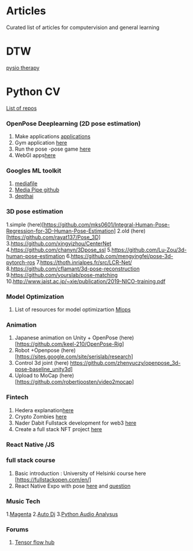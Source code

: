 # Articles
Curated list of articles  for computervision and general learning 

# DTW 
[pysio therapy](https://medium.com/@_samkitjain/physio-pose-a-virtual-physiotherapy-assistant-7d1c17db3159)

# Python CV 
[List of repos](https://pythonrepo.com/tag/animal-pose-estimation_3)

### OpenPose Deeplearning (2D pose estimation)
1. Make applications [applications](https://medium.com/@sduxbury/how-you-can-build-practical-applications-by-quantifying-observations-from-video-e266b945eea0)
2. Gym application [here](https://github.com/Shaun-Fernandes/AI-Gym-Trainer)
3. Run the pose -pose game [here](https://github.com/ortegatron/twisterpose)
4. WebGl apps[here](https://github.com/terryky/tfjs_webgl_app)

### Googles ML toolkit 
1. [mediafile](https://google.github.io/mediapipe/solutions/pose_classification.html)
2. [Media Pipe github](https://github.com/google/mediapipe)
3. [depthai](https://github.com/geaxgx/depthai_blazepose)


### 3D pose estimation 
1.simple (here)[https://github.com/mks0601/Integral-Human-Pose-Regression-for-3D-Human-Pose-Estimation]
2.old (here)[https://github.com/rayat137/Pose_3D]
3.https://github.com/xingyizhou/CenterNet
4.https://github.com/chanyn/3Dpose_ssl
5.https://github.com/Lu-Zou/3d-human-pose-estimation
6.https://github.com/mengyingfei/pose-3d-pytorch-ros
7.https://thoth.inrialpes.fr/src/LCR-Net/
8.https://github.com/cflamant/3d-pose-reconstruction
9.https://github.com/yourslab/pose-matching
10.http://www.jaist.ac.jp/~xie/publication/2019-NICO-training.pdf

### Model Optimization 
1. List of resources for model optimizartion [Mlops](https://github.com/rishabhk108/AdvancedOptML)

### Animation 
1. Japanese animation on Unity + OpenPose (here) [https://github.com/keel-210/OpenPose-Rig]
2. Robot +Openpose (here)[https://sites.google.com/site/serislab/research]
3. Control 3d joint (here) https://github.com/zhenyuczy/openpose_3d-pose-baseline_unity3d]
4. Upload to MoCap (here) [https://github.com/robertjoosten/video2mocap]

### Fintech 
1. Hedera explanation[here](hedera.com)
2. Crypto Zombies [here](https://cryptozombies.io/)
3. Nader Dabit Fullstack development for web3 [here](https://www.youtube.com/watch?v=a0osIaAOFSE&ab_channel=NaderDabit)
4. Create a full stack NFT project [here](https://www.youtube.com/watch?v=a0osIaAOFSE&ab_channel=NaderDabit) 

### React Native /JS 

### full stack course 
1. Basic introduction : University of Helsinki course here [https://fullstackopen.com/en/]
2. React Native Expo with pose [here](https://github.com/tensorflow/tfjs-examples/blob/master/react-native/pose-detection/App.tsx) and [question](https://github.com/tensorflow/tfjs/issues/5705)


### Music Tech 
1.[Magenta](https://sites.research.google/tonetransfer)
2.[Auto Dj](https://github.com/teticio/Deej-A.I.)
3.[Python Audio Analysus](https://github.com/tyiannak/pyAudioAnalysis)

### Forums 
1. [Tensor flow hub ](https://discuss.tensorflow.org/)
